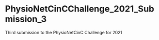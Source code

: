 # PhysioNetCinCChallenge_2021_Submission_3
Third submission to the PhysioNetCinC Challenge for 2021
